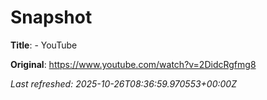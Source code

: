 # Snapshot

**Title**: - YouTube

**Original**: <https://www.youtube.com/watch?v=2DidcRgfmg8>

_Last refreshed: 2025-10-26T08:36:59.970553+00:00Z_
